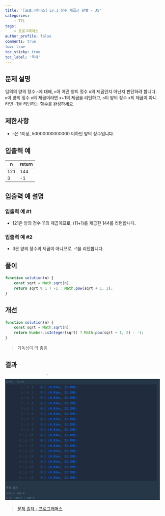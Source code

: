 ```yaml
---
title: '[프로그래머스] Lv.1 정수 제곱근 판별 - JS'
categories:
    - TIL
tags:
    - 프로그래머스
author_profile: false
comments: true
toc: true
toc_sticky: true
toc_label: '목차'
---
```


## 문제 설명

임의의 양의 정수 `n`에 대해, `n`이 어떤 양의 정수 x의 제곱인지 아닌지 판단하려 합니다.
`n`이 양의 정수 x의 제곱이라면 x+1의 제곱을 리턴하고, `n`이 양의 정수 x의 제곱이 아니라면 -1을 리턴하는 함수를 완성하세요.

## 제한사항

-   `n`은 1이상, 50000000000000 이하인 양의 정수입니다.

## 입출력 예

| n   | return |
| --- | ------ |
| 121 | 144    |
| 3   | -1     |

## 입출력 예 설명

### 입출력 예 #1

-   121은 양의 정수 11의 제곱이므로, (11+1)를 제곱한 144를 리턴합니다.

### 입출력 예 #2

-   3은 양의 정수의 제곱이 아니므로, -1을 리턴합니다.

## 풀이

```javascript
function solution(n) {
    const sqrt = Math.sqrt(n);
    return sqrt % 1 ? -1 : Math.pow(sqrt + 1, 2);
}
```

## 개선

```javascript
function solution(n) {
    const sqrt = Math.sqrt(n);
    return Number.isInteger(sqrt) ? Math.pow(sqrt + 1, 2) : -1;
}
```

> 가독성이 더 좋음

## 결과

![result](/assets/images/2023/08/21/algorithm-10-result.png)

> [문제 출처 - 프로그래머스](https://school.programmers.co.kr/learn/courses/30/lessons/12934)

